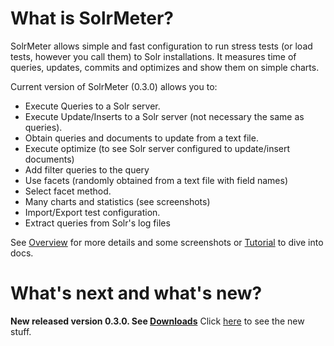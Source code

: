 # What is SolrMeter? #
SolrMeter allows simple and fast configuration to run stress tests (or load tests, however you call them) to Solr installations.
It measures time of  queries, updates, commits and optimizes and show them on simple charts.

Current version of SolrMeter (0.3.0) allows you to:
  * Execute Queries to a Solr server.
  * Execute Update/Inserts to a Solr server (not necessary the same as queries).
  * Obtain queries and documents to update from a text file.
  * Execute optimize (to see Solr server configured to update/insert documents)
  * Add filter queries to the query
  * Use facets (randomly obtained from a text file with field names)
  * Select facet method.
  * Many charts and statistics (see screenshots)
  * Import/Export test configuration.
  * Extract queries from Solr's log files

See [Overview](Overview.md) for more details and some screenshots or [Tutorial](Tutorial.md) to dive into docs.

# What's next and what's new? #
**New released version 0.3.0. See [Downloads](http://code.google.com/p/solrmeter/downloads/list)**
Click [here](http://code.google.com/p/solrmeter/issues/list?can=1&q=Milestone%3DRelease-0.3.0+status%3AResolved+&colspec=ID+Type+Status+Priority+Milestone+Owner+Summary&cells=tiles) to see the new stuff.